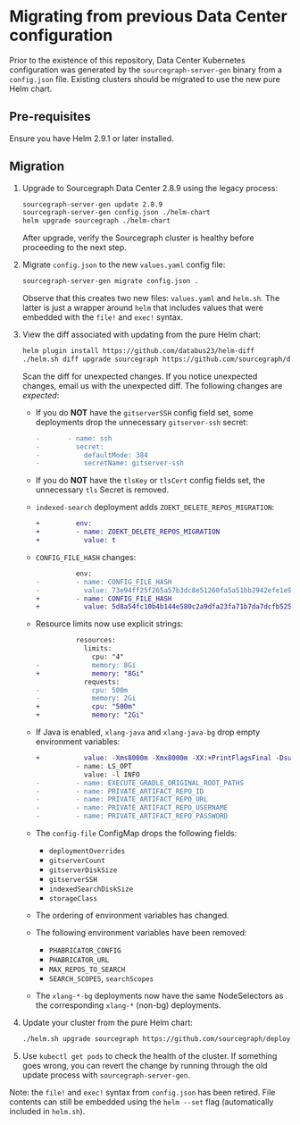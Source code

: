 # Migrating from previous Data Center configuration

Prior to the existence of this repository, Data Center Kubernetes configuration was generated by the
`sourcegraph-server-gen` binary from a `config.json` file. Existing clusters should be migrated to
use the new pure Helm chart.

## Pre-requisites

Ensure you have Helm 2.9.1 or later installed.

## Migration

1. Upgrade to Sourcegraph Data Center 2.8.9 using the legacy process:
   ```bash
   sourcegraph-server-gen update 2.8.9
   sourcegraph-server-gen config.json ./helm-chart
   helm upgrade sourcegraph ./helm-chart
   ```

   After upgrade, verify the Sourcegraph cluster is healthy before proceeding to the next step.

1. Migrate `config.json` to the new `values.yaml` config file:
   ```bash
   sourcegraph-server-gen migrate config.json .
   ```

   Observe that this creates two new files: `values.yaml` and `helm.sh`. The latter is just a
   wrapper around `helm` that includes values that were embedded with the `file!` and `exec!`
   syntax.

1. View the diff associated with updating from the pure Helm chart:
   ```bash
   helm plugin install https://github.com/databus23/helm-diff
   ./helm.sh diff upgrade sourcegraph https://github.com/sourcegraph/deploy-sourcegraph/archive/v2.8.9.tar.gz | less -R
   ```
   Scan the diff for unexpected changes. If you notice unexpected changes, email us with the unexpected diff. The following changes are *expected*:
   - If you do **NOT** have the `gitserverSSH` config field set, some deployments drop the
     unnecessary `gitserver-ssh` secret:

     ```diff
     -       - name: ssh
     -         secret:
     -           defaultMode: 384
     -           secretName: gitserver-ssh
     ```

   - If you do **NOT** have the `tlsKey` or `tlsCert` config fields set, the unnecessary `tls` Secret is removed.

   - `indexed-search` deployment adds `ZOEKT_DELETE_REPOS_MIGRATION`:
     ```diff
     +         env:
     +         - name: ZOEKT_DELETE_REPOS_MIGRATION
     +           value: t
     ```
   - `CONFIG_FILE_HASH` changes:
     ```diff
               env:
     -         - name: CONFIG_FILE_HASH
     -           value: 73e94ff25f265a57b3dc8e51260fa5a51bb2942efe1e988858324432e7635c71
     +         - name: CONFIG_FILE_HASH
     +           value: 5d8a54fc10b4b144e580c2a9dfa23fa71b7da7dcfb5250572c9491e1a58ef50c
     ```
   - Resource limits now use explicit strings:
     ```diff
               resources:
                 limits:
                   cpu: "4"
     -             memory: 8Gi
     +             memory: "8Gi"
                 requests:
     -             cpu: 500m
     -             memory: 2Gi
     +             cpu: "500m"
     +             memory: "2Gi"
     ```
   - If Java is enabled, `xlang-java` and `xlang-java-bg` drop empty environment variables:
     ```diff
     +           value: -Xms8000m -Xmx8000m -XX:+PrintFlagsFinal -Dsun.zip.disableMemoryMapping=true -agentlib:jdwp=transport=dt_socket,address=127.0.0.1:8001,suspend=n,server=y
               - name: LS_OPT
                 value: -l INFO
     -         - name: EXECUTE_GRADLE_ORIGINAL_ROOT_PATHS
     -         - name: PRIVATE_ARTIFACT_REPO_ID
     -         - name: PRIVATE_ARTIFACT_REPO_URL
     -         - name: PRIVATE_ARTIFACT_REPO_USERNAME
     -         - name: PRIVATE_ARTIFACT_REPO_PASSWORD
     ```
   - The `config-file` ConfigMap drops the following fields:
     - `deploymentOverrides`
     - `gitserverCount`
     - `gitserverDiskSize`
     - `gitserverSSH`
     - `indexedSearchDiskSize`
     - `storageClass`
   - The ordering of environment variables has changed.
   - The following environment variables have been removed:
     - `PHABRICATOR_CONFIG`
     - `PHABRICATOR_URL`
     - `MAX_REPOS_TO_SEARCH`
     - `SEARCH_SCOPES`, `searchScopes`
   - The `xlang-*-bg` deployments now have the same NodeSelectors as the corresponding `xlang-*` (non-bg) deployments.

1. Update your cluster from the pure Helm chart:
   ```bash
   ./helm.sh upgrade sourcegraph https://github.com/sourcegraph/deploy-sourcegraph/archive/v2.8.9.tar.gz
   ```

1. Use `kubectl get pods` to check the health of the cluster. If something goes wrong, you can revert
   the change by running through the old update process with `sourcegraph-server-gen`.

Note: the `file!` and `exec!` syntax from `config.json` has been retired. File contents can still be
embedded using the `helm --set` flag (automatically included in `helm.sh`).
